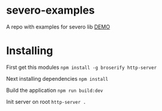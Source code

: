 # severo-examples
A repo with examples for severo lib [DEMO](https://guidiego.github.io/severus-examples/)

# Installing

First get this modules
`npm install -g broserify http-server`

Next installing dependencies
`npm install`

Build the application
`npm run build:dev`

Init server on root
`http-server .`
